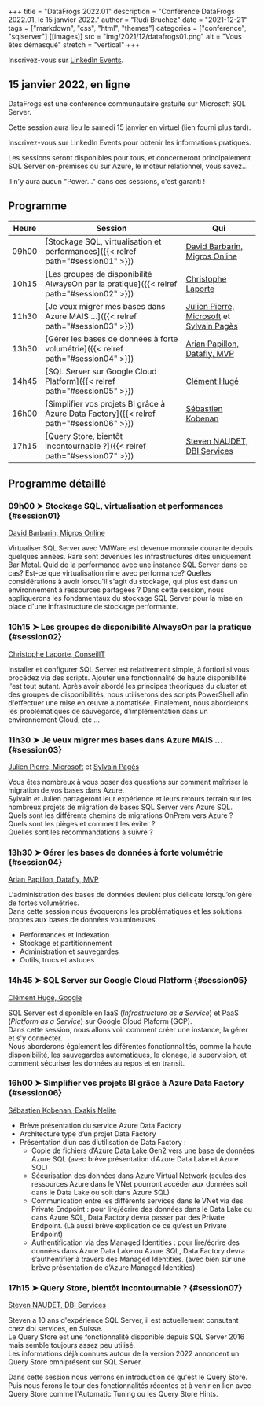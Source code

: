 +++
title = "DataFrogs 2022.01"
description = "Conférence DataFrogs 2022.01, le 15 janvier 2022."
author = "Rudi Bruchez"
date = "2021-12-21"
tags = ["markdown", "css", "html", "themes"]
categories = ["conference", "sqlserver"]
[[images]]
  src = "img/2021/12/datafrogs01.png"
  alt = "Vous êtes démasqué"
  stretch = "vertical"
+++

Inscrivez-vous sur [LinkedIn Events](https://www.linkedin.com/events/datafrogs2022-016866712325664120832/).

<!--more-->

## 15 janvier 2022, en ligne

DataFrogs est une conférence communautaire gratuite sur Microsoft SQL Server.

Cette session aura lieu le samedi 15 janvier en virtuel (lien fourni plus tard).

Inscrivez-vous sur LinkedIn Events pour obtenir les informations pratiques.

Les sessions seront disponibles pour tous, et concerneront principalement SQL Server on-premises ou sur Azure, le moteur relationnel, vous savez... 

Il n'y aura aucun "Power..." dans ces sessions, c'est garanti !

## Programme

Heure | Session | Qui
-------- | ------ | ------
09h00 | [Stockage SQL, virtualisation et performances]({{< relref path="#session01" >}}) | [David Barbarin, Migros Online](https://www.linkedin.com/in/mikedavem/)
10h15 | [Les groupes de disponibilité AlwaysOn par la pratique]({{< relref path="#session02" >}}) | [Christophe Laporte](https://www.linkedin.com/in/christophelaporte/)
11h30 | [Je veux migrer mes bases dans Azure MAIS …]({{< relref path="#session03" >}}) | [Julien Pierre, Microsoft](https://www.linkedin.com/in/julien-pierre-15782127/) et [Sylvain Pagès](https://www.linkedin.com/in/sylvain-pag%C3%A8s-2b5170107/)
13h30 | [Gérer les bases de données à forte volumétrie]({{< relref path="#session04" >}}) | [Arian Papillon, Datafly, MVP](https://www.linkedin.com/in/arianpapillon/)
14h45 | [SQL Server sur Google Cloud Platform]({{< relref path="#session05" >}}) | [Clément Hugé](https://www.linkedin.com/in/clementhuge/)
16h00 | [Simplifier vos projets BI grâce à Azure Data Factory]({{< relref path="#session06" >}}) | [Sébastien Kobenan](https://www.linkedin.com/in/sebastien-kobenan/)
17h15 | [Query Store, bientôt incontournable ?]({{< relref path="#session07" >}}) | [Steven NAUDET, DBI Services](https://www.linkedin.com/in/steven-naudet-aa540158/)

## Programme détaillé

### 09h00 &#10148; Stockage SQL, virtualisation et performances {#session01}

[David Barbarin, Migros Online](https://www.linkedin.com/in/mikedavem/)

Virtualiser SQL Server avec VMWare est devenue monnaie courante depuis quelques années. Rare sont devenues les infrastructures dites uniquement Bar Metal. Quid de la performance avec une instance SQL Server dans ce cas? Est-ce que virtualisation rime avec performance? Quelles considérations à avoir lorsqu'il s'agit du stockage, qui plus est dans un environnement à ressources partagées ? Dans cette session, nous appliquerons les fondamentaux du stockage SQL Server pour la mise en place d'une infrastructure de stockage performante.

### 10h15 &#10148; Les groupes de disponibilité AlwaysOn par la pratique {#session02}

[Christophe Laporte, ConseilIT](https://www.linkedin.com/in/christophelaporte/)

Installer et configurer SQL Server est relativement simple, à fortiori si vous procédez via des scripts.
Ajouter une fonctionnalité de haute disponibilité l'est tout autant.
Après avoir abordé les principes théoriques du cluster et des groupes de disponibilités, nous utiliserons des scripts PowerShell afin d'effectuer une mise en œuvre automatisée.
Finalement, nous aborderons les problématiques de sauvegarde, d'implémentation dans un environnement Cloud, etc …

### 11h30 &#10148; Je veux migrer mes bases dans Azure MAIS … {#session03}

[Julien Pierre, Microsoft](https://www.linkedin.com/in/julien-pierre-15782127/) et [Sylvain Pagès](https://www.linkedin.com/in/sylvain-pag%C3%A8s-2b5170107/)

Vous êtes nombreux à vous poser des questions sur comment maîtriser la migration de vos bases dans Azure.  
Sylvain et Julien partageront leur expérience et leurs retours terrain sur les nombreux projets de migration de bases SQL Server vers Azure SQL.  
Quels sont les différents chemins de migrations OnPrem vers Azure ?  
Quels sont les pièges et comment les éviter ?  
Quelles sont les recommandations à suivre ?

### 13h30 &#10148; Gérer les bases de données à forte volumétrie {#session04}

[Arian Papillon, Datafly, MVP](https://www.linkedin.com/in/arianpapillon/)

L'administration des bases de données devient plus délicate lorsqu’on gère de fortes volumétries.  
Dans cette session nous évoquerons les problématiques et les solutions propres aux bases de données volumineuses.

- Performances et Indexation
- Stockage et partitionnement
- Administration et sauvegardes
- Outils, trucs et astuces

### 14h45 &#10148; SQL Server sur Google Cloud Platform {#session05}

[Clément Hugé, Google](https://www.linkedin.com/in/clementhuge/)

SQL Server est disponible en IaaS (*Infrastructure as a Service*) et PaaS (*Platform as a Service*) sur Google Cloud Plaform (GCP).  
Dans cette session, nous allons voir comment créer une instance, la gérer et s'y connecter.  
Nous aborderons également les diférentes fonctionnalités, comme la haute disponibilité, les sauvegardes automatiques, le clonage, la supervision, et comment sécuriser les données au repos et en transit.

### 16h00 &#10148; Simplifier vos projets BI grâce à Azure Data Factory {#session06}

[Sébastien Kobenan, Exakis Nelite](https://www.linkedin.com/in/sebastien-kobenan/)

- Brève présentation du service Azure Data Factory
-	Architecture type d’un projet Data Factory
-	Présentation d’un cas d’utilisation de Data Factory :
    - Copie de fichiers d’Azure Data Lake Gen2 vers une base de données Azure SQL (avec brève présentation d’Azure Data Lake et Azure SQL)
    - Sécurisation des données dans Azure Virtual Network (seules des ressources Azure dans le VNet pourront accéder aux données soit dans le Data Lake ou soit dans Azure SQL)
    - Communication entre les différents services dans le VNet via des Private Endpoint : pour lire/écrire des données dans le Data Lake ou dans Azure SQL, Data Factory devra passer par des Private Endpoint. (Là aussi brève explication de ce qu’est un Private Endpoint)
    - Authentification via des Managed Identities : pour lire/écrire des données dans Azure Data Lake ou Azure SQL, Data Factory devra s’authentifier à travers des Managed Identities. (avec bien sûr une brève présentation de d’Azure Managed Identities)

### 17h15 &#10148; Query Store, bientôt incontournable ? {#session07}

[Steven NAUDET, DBI Services](https://www.linkedin.com/in/steven-naudet-aa540158/)

Steven a 10 ans d'expérience SQL Server, il est actuellement consutant chez dbi services, en Suisse.  
Le Query Store est une fonctionnalité disponible depuis SQL Server 2016 mais semble toujours assez peu utilisé.  
Les informations déjà connues autour de la version 2022 annoncent un Query Store omniprésent sur SQL Server.

Dans cette session nous verrons en introduction ce qu'est le Query Store. Puis nous ferons le tour des fonctionnalités récentes et à venir en lien avec Query Store comme l'Automatic Tuning ou les Query Store Hints.